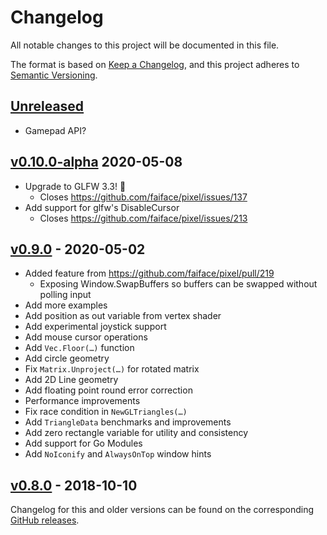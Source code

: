 # Changelog
All notable changes to this project will be documented in this file.

The format is based on [Keep a Changelog](https://keepachangelog.com/en/1.0.0/),
and this project adheres to [Semantic Versioning](https://semver.org/spec/v2.0.0.html).
## [Unreleased]
- Gamepad API?

## [v0.10.0-alpha] 2020-05-08
- Upgrade to GLFW 3.3! :tada:
  - Closes https://github.com/faiface/pixel/issues/137
- Add support for glfw's DisableCursor
  - Closes https://github.com/faiface/pixel/issues/213

## [v0.9.0] - 2020-05-02
- Added feature from https://github.com/faiface/pixel/pull/219
  - Exposing Window.SwapBuffers so buffers can be swapped without polling input
- Add more examples
- Add position as out variable from vertex shader
- Add experimental joystick support
- Add mouse cursor operations
- Add `Vec.Floor(…)` function
- Add circle geometry
- Fix `Matrix.Unproject(…)` for rotated matrix
- Add 2D Line geometry
- Add floating point round error correction
- Performance improvements
- Fix race condition in `NewGLTriangles(…)`
- Add `TriangleData` benchmarks and improvements
- Add zero rectangle variable for utility and consistency
- Add support for Go Modules
- Add `NoIconify` and `AlwaysOnTop` window hints


## [v0.8.0] - 2018-10-10
Changelog for this and older versions can be found on the corresponding [GitHub
releases](https://github.com/faiface/pixel/releases).

[Unreleased]: https://github.com/faiface/pixel/compare/v0.10.0-alpha...HEAD
[v0.10.0-alpha]: https://github.com/faiface/pixel/compare/v0.9.0...v0.10.0-alpha
[v0.9.0]: https://github.com/faiface/pixel/compare/v0.8.0...v0.9.0
[v0.8.0]: https://github.com/faiface/pixel/releases/tag/v0.8.0
